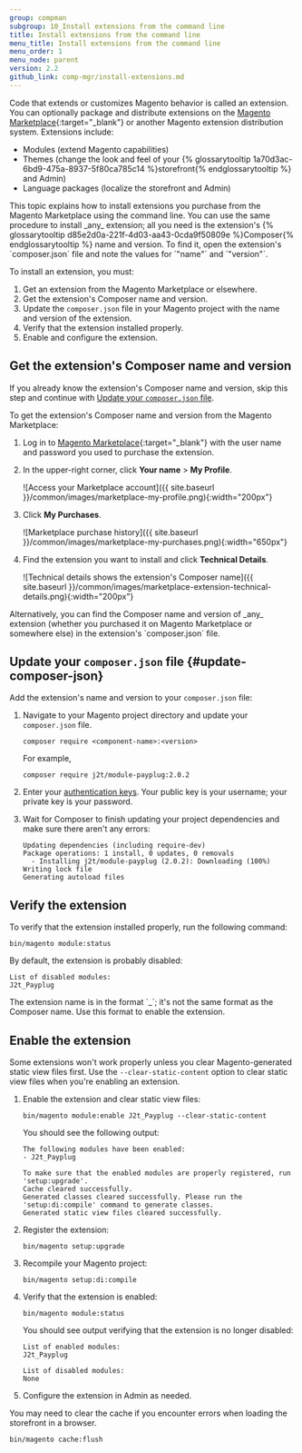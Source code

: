 ```yaml
---
group: compman
subgroup: 10_Install extensions from the command line
title: Install extensions from the command line
menu_title: Install extensions from the command line
menu_order: 1
menu_node: parent
version: 2.2
github_link: comp-mgr/install-extensions.md
---
```


Code that extends or customizes Magento behavior is called an extension. You can optionally package and distribute extensions on the [Magento Marketplace](https://marketplace.magento.com){:target="&#95;blank"} or another Magento extension distribution system. Extensions include:

-   Modules (extend Magento capabilities)
-   Themes (change the look and feel of your {% glossarytooltip 1a70d3ac-6bd9-475a-8937-5f80ca785c14 %}storefront{% endglossarytooltip %} and Admin)
-   Language packages (localize the storefront and Admin)

<div class="bs-callout bs-callout-tip" markdown="1">
This topic explains how to install extensions you purchase from the Magento Marketplace using the command line. You can use the same procedure to install _any_ extension; all you need is the extension's {% glossarytooltip d85e2d0a-221f-4d03-aa43-0cda9f50809e %}Composer{% endglossarytooltip %} name and version. To find it, open the extension's `composer.json` file and note the values for `"name"` and `"version"`.
</div>

To install an extension, you must:

1.  Get an extension from the Magento Marketplace or elsewhere.
2.  Get the extension's Composer name and version.
3.  Update the `composer.json` file in your Magento project with the name and version of the extension.
4.  Verify that the extension installed properly.
5.  Enable and configure the extension.

## Get the extension's Composer name and version
If you already know the extension's Composer name and version, skip this step and continue with [Update your `composer.json` file](#update-composer-json).

To get the extension's Composer name and version from the Magento Marketplace:

1.  Log in to [Magento Marketplace](https://marketplace.magento.com){:target="&#95;blank"} with the user name and password you used to purchase the extension.

2.  In the upper-right corner, click **Your name** > **My Profile**.

	![Access your Marketplace account]({{ site.baseurl }}/common/images/marketplace-my-profile.png){:width="200px"}
3.  Click **My Purchases**.

	![Marketplace purchase history]({{ site.baseurl }}/common/images/marketplace-my-purchases.png){:width="650px"}
4.  Find the extension you want to install and click **Technical Details**.

	![Technical details shows the extension's Composer name]({{ site.baseurl }}/common/images/marketplace-extension-technical-details.png){:width="200px"}
<div class="bs-callout bs-callout-tip" markdown="1">
Alternatively, you can find the Composer name and version of _any_ extension (whether you purchased it on Magento Marketplace or somewhere else) in the extension's `composer.json` file.
</div>

## Update your `composer.json` file {#update-composer-json}
Add the extension's name and version to your `composer.json` file:

1.  Navigate to your Magento project directory and update your `composer.json` file.

		composer require <component-name>:<version>

	For example,

		composer require j2t/module-payplug:2.0.2

2.  Enter your [authentication keys]({{page.baseurl}}/install-gde/prereq/connect-auth.html). Your public key is your username; your private key is your password.

3.  Wait for Composer to finish updating your project dependencies and make sure there aren't any errors:

		Updating dependencies (including require-dev)
		Package operations: 1 install, 0 updates, 0 removals
		  - Installing j2t/module-payplug (2.0.2): Downloading (100%)
		Writing lock file
		Generating autoload files

## Verify the extension
To verify that the extension installed properly, run the following command:

	bin/magento module:status

By default, the extension is probably disabled:

	List of disabled modules:
	J2t_Payplug

<div class="bs-callout bs-callout-info" id="info" markdown="1">
The extension name is in the format `<VendorName>_<ComponentName>`; it's not the same format as the Composer name. Use this format to enable the extension.
</div>

## Enable the extension
Some extensions won't work properly unless you clear Magento-generated static view files first. Use the `--clear-static-content` option to clear static view files when you're enabling an extension.

1.  Enable the extension and clear static view files:

		bin/magento module:enable J2t_Payplug --clear-static-content

    You should see the following output:

		The following modules have been enabled:
		- J2t_Payplug

		To make sure that the enabled modules are properly registered, run 'setup:upgrade'.
		Cache cleared successfully.
		Generated classes cleared successfully. Please run the 'setup:di:compile' command to generate classes.
		Generated static view files cleared successfully.

2.  Register the extension:

		bin/magento setup:upgrade

3.  Recompile your Magento project:

		bin/magento setup:di:compile

4.  Verify that the extension is enabled:

		bin/magento module:status

    You should see output verifying that the extension is no longer disabled:

		List of enabled modules:
		J2t_Payplug

		List of disabled modules:
		None

5.  Configure the extension in Admin as needed.

<div class="bs-callout bs-callout-tip" markdown="1">
You may need to clear the cache if you encounter errors when loading the storefront in a browser.

	bin/magento cache:flush
</div>
